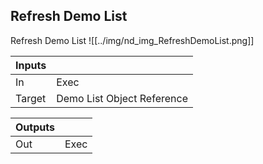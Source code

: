 ## Refresh Demo List
Refresh Demo List
![[../img/nd_img_RefreshDemoList.png]]

|Inputs||
|--|--|
| In | Exec |
| Target | Demo List Object Reference |

|Outputs||
|--|--|
| Out | Exec |
